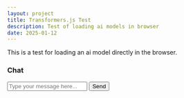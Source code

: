 ```yaml
---
layout: project
title: Transformers.js Test
description: Test of loading ai models in browser
date: 2025-01-12
---
```


This is a test for loading an ai model directly in the browser. 

<div class="uk-container">
  <div class="uk-card uk-card-default uk-card-body uk-width-1-2@m">
    <h3 class="uk-card-title">Chat</h3>
    <div id="chatMessages" class="uk-height-medium uk-overflow-auto"></div>
    <form id="chatForm" class="uk-margin">
      <label for="chatInput"></label>
      <input class="uk-input" type="text" id="chatInput" placeholder="Type your message here...">
      <button class="uk-button uk-button-primary uk-margin-top" type="submit">Send</button>
    </form>
  </div>
</div>

<script type="module">
  document.getElementById('chatForm').addEventListener('submit', function(event) {
    event.preventDefault();
    const input = document.getElementById('chatInput');
    const message = input.value;
    input.value = '';

    // Append the user's message to the chat window
    const chatMessages = document.getElementById('chatMessages');
    const userMessageElement = document.createElement('div');
    userMessageElement.textContent = `User: ${message}`;
    chatMessages.appendChild(userMessageElement);

    // Dispatch the sendMessage event
    const sendMessageEvent = new CustomEvent('sendMessage', { detail: message });
    window.dispatchEvent(sendMessageEvent);
  });

  // Listen for the botResponse event to append the assistant's message
  window.addEventListener('receiveMessage', function(event) {
    const chatMessages = document.getElementById('chatMessages');
    const botMessageElement = document.createElement('div');
    botMessageElement.textContent = `Bot: ${event.response}`;
    chatMessages.appendChild(botMessageElement);
  });
</script>

<script type="module" src="/assets/js/listener.js"></script>
